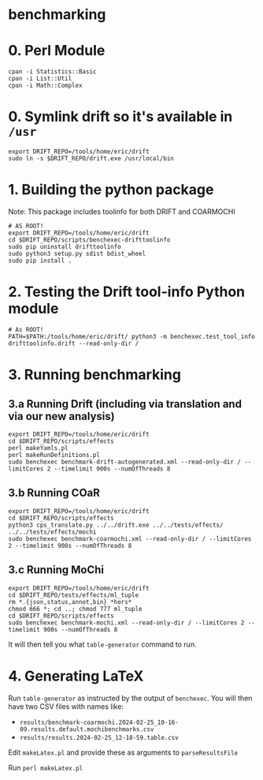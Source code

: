 # benchmarking

# 0. Perl Module

```
cpan -i Statistics::Basic
cpan -i List::Util
cpan -i Math::Complex
```

# 0. Symlink drift so it's available in `/usr`
```
export DRIFT_REPO=/tools/home/eric/drift
sudo ln -s $DRIFT_REPO/drift.exe /usr/local/bin
```
# 1. Building the python package

Note: This package includes toolinfo for both DRIFT and COARMOCHI

```
# AS ROOT!
export DRIFT_REPO=/tools/home/eric/drift
cd $DRIFT_REPO/scripts/benchexec-drifttoolinfo
sudo pip uninstall drifttoolinfo
sudo python3 setup.py sdist bdist_wheel
sudo pip install .
```

# 2. Testing the Drift tool-info Python module 

```
# As ROOT!
PATH=$PATH:/tools/home/eric/drift/ python3 -m benchexec.test_tool_info drifttoolinfo.drift --read-only-dir /
```

# 3. Running benchmarking

## 3.a Running Drift (including via translation and via our new analysis)
```
export DRIFT_REPO=/tools/home/eric/drift
cd $DRIFT_REPO/scripts/effects
perl makeYamls.pl
perl makeRunDefinitions.pl
sudo benchexec benchmark-drift-autogenerated.xml --read-only-dir / --limitCores 2 --timelimit 900s --numOfThreads 8
```

## 3.b Running COaR

```
export DRIFT_REPO=/tools/home/eric/drift
cd $DRIFT_REPO/scripts/effects
python3 cps_translate.py ../../drift.exe ../../tests/effects/ ../../tests/effects/mochi
sudo benchexec benchmark-coarmochi.xml --read-only-dir / --limitCores 2 --timelimit 900s --numOfThreads 8
```

## 3.c Running MoChi

```
export DRIFT_REPO=/tools/home/eric/drift
cd $DRIFT_REPO/tests/effects/ml_tuple
rm *.{json,status,annot,bin} *hors*
chmod 666 *; cd ..; chmod 777 ml_tuple
cd $DRIFT_REPO/scripts/effects
sudo benchexec benchmark-mochi.xml --read-only-dir / --limitCores 2 --timelimit 900s --numOfThreads 8
```

It will then tell you what `table-generator` command to run.

# 4. Generating LaTeX

Run `table-generator` as instructed by the output of `benchexec`. You will then have two CSV files with names like:

 * `results/benchmark-coarmochi.2024-02-25_10-16-09.results.default.mochibenchmarks.csv`
 * `results/results.2024-02-25_12-18-59.table.csv`

Edit `makeLatex.pl` and provide these as arguments to `parseResultsFile`

Run `perl makeLatex.pl`